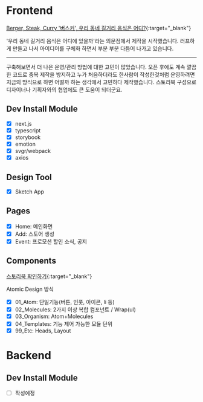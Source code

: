# Frontend

[Berger, Steak, Curry '버스커', 우리 동네 길거리 음식은 어디?](https://busker-app-ts.vercel.app/){:target="\_blank"}

'우리 동네 길거리 음식은 어디에 있을까'라는 의문점에서 제작을 시작했습니다.
러프하게 만들고 나서 아이디어를 구체화 하면서 부분 부분 다듬어 나가고 있습니다.

---

구축해보면서 더 나은 운영/관리 방법에 대한 고민이 많았습니다.
오픈 후에도 계속 깔끔한 코드로 중복 제작을 방지하고 누가 처음하더라도 한사람이 작성한것처럼 운영하려면 지금의 방식으로 하면 어떨까 하는 생각에서 고민하다 제작했습니다. 스토리북 구성으로 디자이너나 기획자와의 협업에도 큰 도움이 되더군요.

## Dev Install Module

- [x] next.js
- [x] typescript
- [x] storybook
- [x] emotion
- [x] svgr/webpack
- [x] axios

## Design Tool

- [x] Sketch App

## Pages

- [x] Home: 메인화면
- [x] Add: 스토어 생성
- [x] Event: 프로모션 할인 소식, 공지

## Components

[스토리북 확인하기](https://618f1cd551715f003abc7e19-qhuesupiyk.chromatic.com/?path=/story/01-atom-a--overview){:target="\_blank"}

Atomic Design 방식

- [x] 01_Atom: 단일기능(버튼, 인풋, 아이콘, li 등)
- [x] 02_Molecules: 2가지 이상 복합 컴포넌트 / Wrap(ul)
- [x] 03_Organism: Atom+Molecules
- [x] 04_Templates: 기능 제어 가능한 모듈 단위
- [x] 99_Etc: Heads, Layout

# Backend

## Dev Install Module

- [ ] 작성예정
